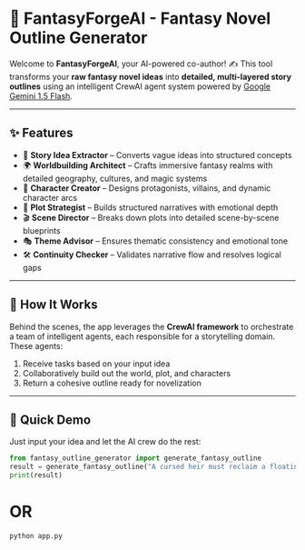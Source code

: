 # 🌌 FantasyForgeAI - Fantasy Novel Outline Generator

Welcome to **FantasyForgeAI**, your AI-powered co-author! ✍️ This tool transforms your **raw fantasy novel ideas** into **detailed, multi-layered story outlines** using an intelligent CrewAI agent system powered by [Google Gemini 1.5 Flash](https://ai.google).

---

## ✨ Features

- 📜 **Story Idea Extractor** – Converts vague ideas into structured concepts
- 🌍 **Worldbuilding Architect** – Crafts immersive fantasy realms with detailed geography, cultures, and magic systems
- 🧙 **Character Creator** – Designs protagonists, villains, and dynamic character arcs
- 🧩 **Plot Strategist** – Builds structured narratives with emotional depth
- 🎬 **Scene Director** – Breaks down plots into detailed scene-by-scene blueprints
- 🎭 **Theme Advisor** – Ensures thematic consistency and emotional tone
- 🛠️ **Continuity Checker** – Validates narrative flow and resolves logical gaps

---

## 🧠 How It Works

Behind the scenes, the app leverages the **CrewAI framework** to orchestrate a team of intelligent agents, each responsible for a storytelling domain. These agents:

1. Receive tasks based on your input idea
2. Collaboratively build out the world, plot, and characters
3. Return a cohesive outline ready for novelization

---

## 🚀 Quick Demo

Just input your idea and let the AI crew do the rest:

```python
from fantasy_outline_generator import generate_fantasy_outline
result = generate_fantasy_outline("A cursed heir must reclaim a floating kingdom lost in time...")
print(result)
```
# OR

```python
python app.py
```
